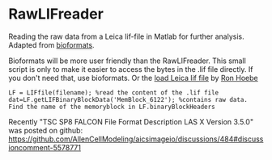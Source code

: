 # RawLIFreader
Reading the raw data from a Leica lif-file in Matlab for further analysis.
Adapted from [bioformats](https://github.com/ome/bioformats/blob/develop/components/formats-gpl/src/loci/formats/in/LIFReader.java). 

Bioformats will be more user friendly than the RawLIFreader. This small script is only to make it easier to access the bytes in the .lif file directly. If you don't need that, use bioformats. Or the [load Leica lif file](https://nl.mathworks.com/matlabcentral/fileexchange/48774-load-leica-lif-file) by [Ron Hoebe](https://nl.mathworks.com/matlabcentral/profile/authors/91123)

```
LF = LIFfile(filename); %read the content of the .lif file
dat=LF.getLIFBinaryBlockData('MemBlock_6122'); %contains raw data. Find the name of the memoryblock in LF.binaryBlockHeaders
```

Recently "TSC SP8 FALCON File Format Description LAS X Version 3.5.0" was posted on github: https://github.com/AllenCellModeling/aicsimageio/discussions/484#discussioncomment-5578771 
